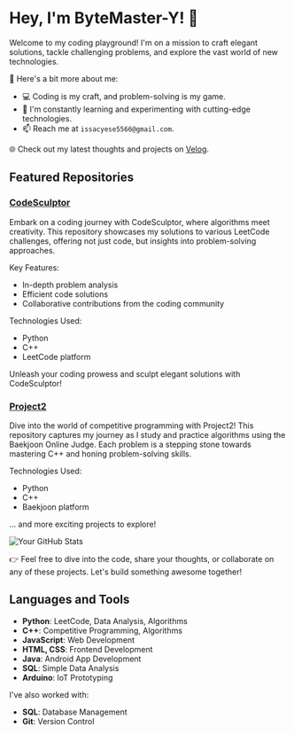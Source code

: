 # Hey, I'm ByteMaster-Y! 👋

Welcome to my coding playground! I'm on a mission to craft elegant solutions, tackle challenging problems, and explore the vast world of new technologies.

🚀 Here's a bit more about me:

- 💻 Coding is my craft, and problem-solving is my game.
- 🌱 I'm constantly learning and experimenting with cutting-edge technologies.
- 📫 Reach me at `issacyese5566@gmail.com`.

🌐 Check out my latest thoughts and projects on [Velog](https://velog.io/@ysinfrance/posts).

## Featured Repositories

### [CodeSculptor](https://github.com/ByteMaster-Y/leetcode_hub)

Embark on a coding journey with CodeSculptor, where algorithms meet creativity. This repository showcases my solutions to various LeetCode challenges, offering not just code, but insights into problem-solving approaches.

Key Features:
- In-depth problem analysis
- Efficient code solutions
- Collaborative contributions from the coding community

Technologies Used:
- Python
- C++
- LeetCode platform

Unleash your coding prowess and sculpt elegant solutions with CodeSculptor!

### [Project2](https://github.com/ByteMaster-Y/baekjoon_hub)

Dive into the world of competitive programming with Project2! This repository captures my journey as I study and practice algorithms using the Baekjoon Online Judge. Each problem is a stepping stone towards mastering C++ and honing problem-solving skills.

Technologies Used:
- Python
- C++
- Baekjoon platform

... and more exciting projects to explore!

<!-- GitHub Stats -->
![Your GitHub Stats](https://github-readme-stats.vercel.app/api?username=ByteMaster-Y&show_icons=true&theme=radical)

👉 Feel free to dive into the code, share your thoughts, or collaborate on any of these projects. Let's build something awesome together!

## Languages and Tools

- **Python**: LeetCode, Data Analysis, Algorithms
- **C++**: Competitive Programming, Algorithms
- **JavaScript**: Web Development
- **HTML, CSS**: Frontend Development
- **Java**: Android App Development
- **SQL**: Simple Data Analysis
- **Arduino**: IoT Prototyping

I've also worked with:

- **SQL**: Database Management
- **Git**: Version Control
